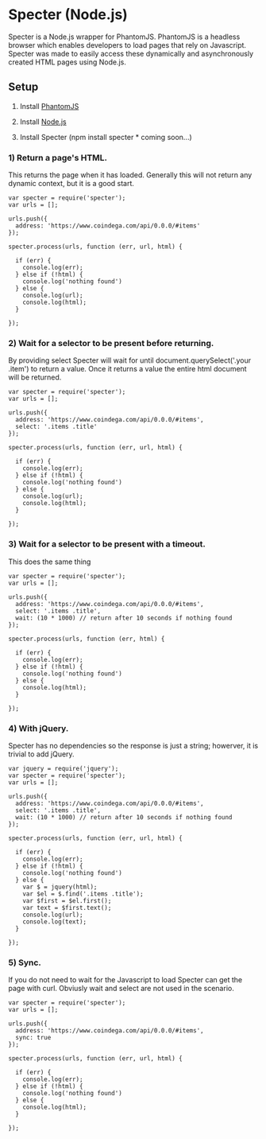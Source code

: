 # Specter (Node.js)
Specter is a Node.js wrapper for PhantomJS. PhantomJS is a headless browser which enables developers to load pages that rely on Javascript. Specter was made to easily access these dynamically and asynchronously created HTML pages using Node.js.


## Setup
1) Install [PhantomJS](http://phantomjs.org/release-1.1.html)

2) Install [Node.js](http://nodejs.org/)

3) Install Specter (npm install specter * coming soon...)

### 1) Return a page's HTML.

This returns the page when it has loaded. Generally this will not return any dynamic context, but it is a good start.

    var specter = require('specter');
    var urls = [];

    urls.push({
      address: 'https://www.coindega.com/api/0.0.0/#items'
    });

    specter.process(urls, function (err, url, html) {

      if (err) {
        console.log(err);
      } else if (!html) {
        console.log('nothing found')
      } else {
        console.log(url);
        console.log(html);
      }

    });

### 2) Wait for a selector to be present before returning.

By providing select Specter will wait for until document.querySelect('.your .item') to return a value. Once it returns a value the entire html document will be returned.

    var specter = require('specter');
    var urls = [];

    urls.push({
      address: 'https://www.coindega.com/api/0.0.0/#items',
      select: '.items .title'
    });

    specter.process(urls, function (err, url, html) {

      if (err) {
        console.log(err);
      } else if (!html) {
        console.log('nothing found')
      } else {
        console.log(url);
        console.log(html);
      }

    });


### 3) Wait for a selector to be present with a timeout.

This does the same thing 

    var specter = require('specter');
    var urls = [];

    urls.push({
      address: 'https://www.coindega.com/api/0.0.0/#items',
      select: '.items .title',
      wait: (10 * 1000) // return after 10 seconds if nothing found
    });

    specter.process(urls, function (err, html) {

      if (err) {
        console.log(err);
      } else if (!html) {
        console.log('nothing found')
      } else {
        console.log(html);
      }

    });

### 4) With jQuery.

Specter has no dependencies so the response is just a string; howerver, it is trivial to add jQuery.

    var jquery = require('jquery');
    var specter = require('specter');
    var urls = [];

    urls.push({
      address: 'https://www.coindega.com/api/0.0.0/#items',
      select: '.items .title',
      wait: (10 * 1000) // return after 10 seconds if nothing found
    });

    specter.process(urls, function (err, url, html) {

      if (err) {
        console.log(err);
      } else if (!html) {
        console.log('nothing found')
      } else {
        var $ = jquery(html);
        var $el = $.find('.items .title');
        var $first = $el.first();
        var text = $first.text();
        console.log(url);
        console.log(text);
      }

    });

### 5) Sync.

If you do not need to wait for the Javascript to load Specter can get the page with curl. Obviusly wait and select are not used in the scenario.

    var specter = require('specter');
    var urls = [];

    urls.push({
      address: 'https://www.coindega.com/api/0.0.0/#items',
      sync: true
    });

    specter.process(urls, function (err, url, html) {

      if (err) {
        console.log(err);
      } else if (!html) {
        console.log('nothing found')
      } else {
        console.log(html);
      }

    });
